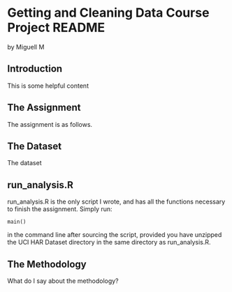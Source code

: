 # Getting and Cleaning Data Course Project README

by Miguell M


## Introduction

This is some helpful content


## The Assignment

The assignment is as follows.


## The Dataset

The dataset 



## run_analysis.R

run_analysis.R is the only script I wrote, and has all the functions necessary to finish the assignment. Simply run:

`
main()
`

in the command line after sourcing the script, provided you have unzipped the UCI HAR Dataset directory in the same directory as run_analysis.R. 


## The Methodology

What do I say about the methodology?